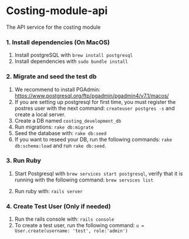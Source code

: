 # Costing-module-api

The API service for the costing module

### 1. Install dependencies (On MacOS)

1. Install postgreSQL with `brew install postgresql`
2. Install dependencies with `sudo bundle install`

### 2. Migrate and seed the test db

1. We recommend to install PGAdmin: https://www.postgresql.org/ftp/pgadmin/pgadmin4/v7.1/macos/
2. If you are setting up postgresql for first time, you must register the postres user with the next command: `createuser postgres -s` and create a local server.
3. Create a DB named `costing_development_db`
4. Run migrations: `rake db:migrate`
5. Seed the database with: `rake db:seed`
6. If you want to reseed your DB, run the following commands: `rake db:schema:load` and run `rake db:seed`.

### 3. Run Ruby

1. Start Postgresql with `brew services start postgresql`, verify that it is running with the following command: `brew services list`

2. Run ruby with: `rails server`

### 4. Create Test User (Only if needed)

1. Run the rails console with: `rails console`
2. To create a test user, run the following command:
   `u = User.create(username: 'test', role:'admin')`
